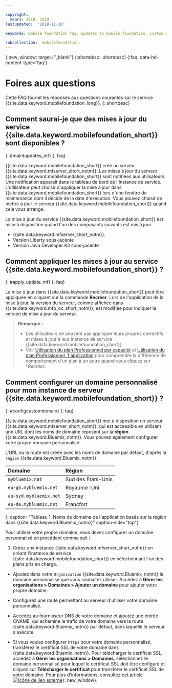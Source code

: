 ```yaml
---

copyright:
  years: 2018, 2019
lastupdated:  "2018-11-16"

keywords: mobile foundation faq, updates to mobile foundation, custom domain

subcollection:  mobilefoundation
---
```


{:new_window: target="_blank"}
{:shortdesc: .shortdesc}
{:faq: data-hd-content-type='faq'}

# Foires aux questions

Cette FAQ fournit les réponses aux questions courantes sur le service {{site.data.keyword.mobilefoundation_long}}.
{: shortdesc}

## Comment saurai-je que des mises à jour du service {{site.data.keyword.mobilefoundation_short}} sont disponibles ?
{: #maintupdates_mf}
{: faq}

{{site.data.keyword.mobilefoundation_short}} crée un serveur {{site.data.keyword.mfserver_short_notm}}. Les mises à jour du serveur {{site.data.keyword.mobilefoundation_short}} sont notifiées aux utilisateurs. Une notification apparaît dans le tableau de bord de l'instance de service. L'utilisateur peut choisir d'appliquer la mise à jour dans {{site.data.keyword.mobilefoundation_short}} lors d'une fenêtre de maintenance dont il décide de la date d'exécution. Vous pouvez choisir de mettre à jour le serveur {{site.data.keyword.mobilefoundation_short}} quand cela vous arrange.

La mise à jour du service {{site.data.keyword.mobilefoundation_short}} est mise à disposition quand l'un des composants suivants est mis à jour.

* {{site.data.keyword.mfserver_short_notm}}.
* Version Liberty sous-jacente
* Version Java Developer Kit sous-jacente

## Comment appliquer les mises à jour au service {{site.data.keyword.mobilefoundation_short}} ?
{: #apply_update_mf}
{: faq}

La mise à jour dans {{site.data.keyword.mobilefoundation_short}} peut être appliquée en cliquant sur la commande **Recréer**.
Lors de l'application de la mise à jour, la version du serveur, comme affichée dans {{site.data.keyword.mfp_oc_short_notm}}, est modifiée pour indiquer la version de mise à jour du serveur.

> **Remarque :**
>  * Les utilisateurs ne peuvent pas appliquer leurs propres correctifs et mises à jour à leur instance de service {{site.data.keyword.mobilefoundation_short}}.
>  * Voir [Utilisation du plan Professionnel par capacité](/docs/services/mobilefoundation?topic=mobilefoundation-c_using_mfs_p5#recreate_mobilefoundation_p5) et [Utilisation du plan Professionnel, 1 application](/docs/services/mobilefoundation?topic=mobilefoundation-c_using_mfs_p2#recreate_mobilefoundation_p2) pour comprendre la différence de comportement d'un plan à un autre quand vous cliquez sur **Recréer*.
>

## Comment configurer un domaine personnalisé pour mon instance de serveur {{site.data.keyword.mobilefoundation_short}} ?
{: #configcustomdomain}
{: faq}

{{site.data.keyword.mobilefoundation_short}} met à disposition un serveur {{site.data.keyword.mfserver_short_notm}}, qui est accessible en utilisant une URL dont les noms de domaine reposent sur la **région** {{site.data.keyword.Bluemix_notm}}. Vous pouvez également configurer votre propre domaine personnalisé.

L'URL ou la route est créée avec les noms de domaine par défaut, d'après la `région` {{site.data.keyword.Bluemix_notm}}.

  |Domaine |  Région  |    
  |:----- | :----- |    
  |`mybluemix.net` | Sud des Etats-Unis |    
  |`eu-gb.mybluemix.net` | Royaume-Uni  |
  |`au-syd.mybluemix.net` | Sydney  |   
  |`eu-de.mybluemix.net` | Francfort |   
  {: caption="Tableau 1. Noms de domaine de l'application basés sur la région dans {{site.data.keyword.Bluemix_notm}}" caption-side="top"}

Pour utiliser votre propre domaine, vous devez configurer un domaine personnalisé en procédant comme suit :

1.	Créez une instance {{site.data.keyword.mfserver_short_notm}} en créant l'instance de service {{site.data.keyword.mobilefoundation_short}} en sélectionnant l'un des plans pris en charge.

+ Ajoutez dans votre `Organisation` {{site.data.keyword.Bluemix_notm}} le domaine personnalisé que vous souhaitez utiliser. Accédez à **Gérer les organisations > Domaines > Ajouter un domaine** pour ajouter votre propre domaine.

+ Configurez une route permettant au serveur d'utiliser votre domaine personnalisé.

+ Accédez au fournisseur DNS de votre domaine et ajoutez une entrée CNAME, qui achemine le trafic de votre domaine vers la route {{site.data.keyword.Bluemix_notm}} par défaut, dans laquelle le serveur s'exécute.

+ Si vous voulez configurer `https` pour votre domaine personnalisé, transférez le certificat SSL de votre domaine dans {{site.data.keyword.Bluemix_notm}}. Pour télécharger le certificat SSL, accédez à **Gérer les organisations > Domaines**, sélectionnez le domaine personnalisé pour lequel le certificat SSL doit être configuré et cliquez sur **Télécharger le certificat** pour transférer le certificat SSL de votre domaine. Pour plus d'informations, consultez [cet article ![Icône de lien externe](../../icons/launch-glyph.svg "Icône de lien externe")](https://developer.ibm.com/bluemix/2014/09/28/ssl-certificates-bluemix-custom-domains/){: new_window}. 
